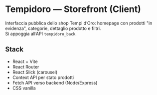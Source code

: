 # Tempidoro — Storefront (Client)

Interfaccia pubblica dello shop Tempi d’Oro: homepage con prodotti "in evidenza", categorie, dettaglio prodotto e filtri.  
Si appoggia all’API `tempidoro_back`.

## Stack
- React + Vite
- React Router
- React Slick (carousel)
- Context API per stato prodotti
- Fetch API verso backend (Node/Express)
- CSS vanilla
